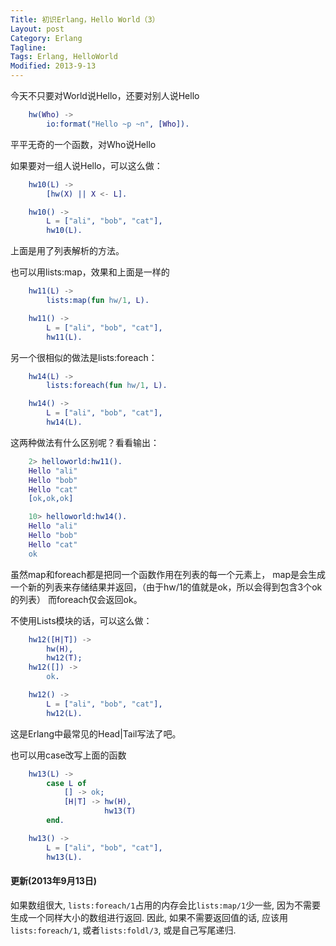 ```yaml
---
Title: 初识Erlang，Hello World（3）
Layout: post
Category: Erlang
Tagline: 
Tags: Erlang, HelloWorld
Modified: 2013-9-13
---
```


今天不只要对World说Hello，还要对别人说Hello

```erlang
    hw(Who) ->
        io:format("Hello ~p ~n", [Who]).
```

平平无奇的一个函数，对Who说Hello

如果要对一组人说Hello，可以这么做：

```erlang
    hw10(L) ->
        [hw(X) || X <- L].

    hw10() ->
        L = ["ali", "bob", "cat"],
        hw10(L).
```

上面是用了列表解析的方法。

也可以用lists:map，效果和上面是一样的

```erlang
    hw11(L) ->
        lists:map(fun hw/1, L).

    hw11() ->
        L = ["ali", "bob", "cat"],
        hw11(L).
```

另一个很相似的做法是lists:foreach：

```erlang
    hw14(L) ->
        lists:foreach(fun hw/1, L).

    hw14() ->
        L = ["ali", "bob", "cat"],
        hw14(L).
```

这两种做法有什么区别呢？看看输出：

```erl
    2> helloworld:hw11().
    Hello "ali"
    Hello "bob"
    Hello "cat"
    [ok,ok,ok]

    10> helloworld:hw14().
    Hello "ali"
    Hello "bob"
    Hello "cat"
    ok
```

虽然map和foreach都是把同一个函数作用在列表的每一个元素上，
map是会生成一个新的列表来存储结果并返回，（由于hw/1的值就是ok，所以会得到包含3个ok的列表）
而foreach仅会返回ok。

不使用Lists模块的话，可以这么做：

```erlang
    hw12([H|T]) ->
        hw(H),
        hw12(T);
    hw12([]) ->
        ok.

    hw12() ->
        L = ["ali", "bob", "cat"],
        hw12(L).
```

这是Erlang中最常见的Head|Tail写法了吧。

也可以用case改写上面的函数

```erlang
    hw13(L) ->
        case L of
            [] -> ok;
            [H|T] -> hw(H),
                     hw13(T)
        end.

    hw13() ->
        L = ["ali", "bob", "cat"],
        hw13(L).
```

#### 更新(2013年9月13日)

如果数组很大, `lists:foreach/1`占用的内存会比`lists:map/1`少一些,
因为不需要生成一个同样大小的数组进行返回. 因此, 如果不需要返回值的话,
应该用`lists:foreach/1`, 或者`lists:foldl/3`, 或是自己写尾递归.
